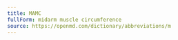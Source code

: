 ```yaml
---
title: MAMC
fullForm: midarm muscle circumference
source: https://openmd.com/dictionary/abbreviations/m
---
```

